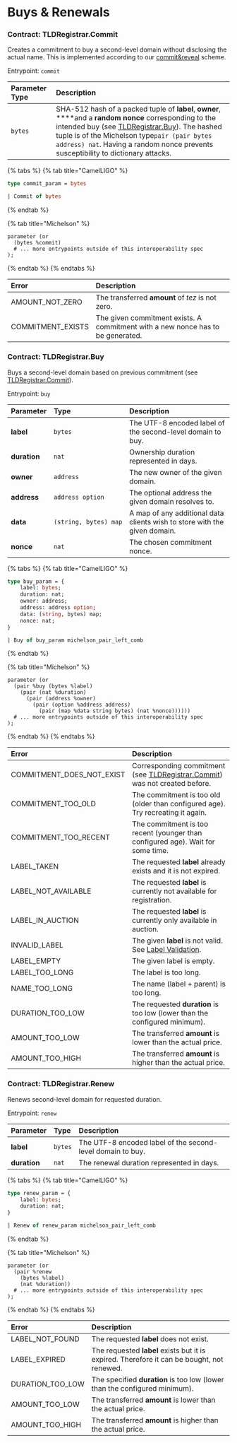 # Buys & Renewals

### Contract: TLDRegistrar.Commit

Creates a commitment to buy a second-level domain without disclosing the actual name. This is implemented according to our [commit&reveal](https://en.wikipedia.org/wiki/Commitment_scheme) scheme.

Entrypoint: `commit`

| Parameter Type | Description |
| :--- | :--- |
| `bytes` | SHA-512 hash of a packed tuple of **label**, **owner**, ****and a **random nonce** corresponding to the intended buy \(see [TLDRegistrar.Buy](buys-and-renewals.md#contract-tldregistrar-buy)\). The hashed tuple is of the Michelson type`pair (pair bytes address) nat`. Having a random nonce prevents susceptibility to dictionary attacks. |

{% tabs %}
{% tab title="CamelLIGO" %}
```ocaml
type commit_param = bytes

| Commit of bytes
```
{% endtab %}

{% tab title="Michelson" %}
```
parameter (or
  (bytes %commit)
  # ... more entrypoints outside of this interoperability spec
);
```
{% endtab %}
{% endtabs %}

| Error | Description |
| :--- | :--- |
| AMOUNT\_NOT\_ZERO | The transferred **amount** of _tez_ is not zero. |
| COMMITMENT\_EXISTS | The given commitment exists. A commitment with a new nonce has to be generated. |

### Contract: TLDRegistrar.Buy

Buys a second-level domain based on previous commitment \(see [TLDRegistrar.Commit](buys-and-renewals.md#contract-tldregistrar-commit)\).

Entrypoint: `buy`

| Parameter | Type | Description |
| :--- | :--- | :--- |
| **label** | `bytes` | The UTF-8 encoded label of the second-level domain to buy. |
| **duration** | `nat` | Ownership duration represented in days. |
| **owner** | `address` | The new owner of the given domain. |
| **address** | `address option` | The optional address the given domain resolves to. |
| **data** | `(string, bytes) map` | A map of any additional data clients wish to store with the given domain. |
| **nonce** | `nat` | The chosen commitment nonce. |

{% tabs %}
{% tab title="CamelLIGO" %}
```ocaml
type buy_param = {
    label: bytes;
    duration: nat;
    owner: address;
    address: address option;
    data: (string, bytes) map;
    nonce: nat;
}

| Buy of buy_param michelson_pair_left_comb
```
{% endtab %}

{% tab title="Michelson" %}
```
parameter (or
  (pair %buy (bytes %label)
    (pair (nat %duration)
      (pair (address %owner)
        (pair (option %address address)
          (pair (map %data string bytes) (nat %nonce))))))
  # ... more entrypoints outside of this interoperability spec
);
```
{% endtab %}
{% endtabs %}

| Error | Description |
| :--- | :--- |
| COMMITMENT\_DOES\_NOT\_EXIST | Corresponding commitment \(see [TLDRegistrar.Commit](buys-and-renewals.md#contract-tldregistrar-commit)\) was not created before. |
| COMMITMENT\_TOO\_OLD | The commitment is too old \(older than configured age\). Try recreating it again. |
| COMMITMENT\_TOO\_RECENT | The commitment is too recent \(younger than configured age\). Wait for some time. |
| LABEL\_TAKEN | The requested **label** already exists and it is not expired. |
| LABEL\_NOT\_AVAILABLE | The requested **label** is currently not available for registration. |
| LABEL\_IN\_AUCTION | The requested **label** is currently only available in auction. |
| INVALID\_LABEL | The given **label** is not valid. See [Label Validation](domain-operations.md#label-validation). |
| LABEL\_EMPTY | The given label is empty. |
| LABEL\_TOO\_LONG | The label is too long. |
| NAME\_TOO\_LONG | The name \(label + parent\) is too long. |
| DURATION\_TOO\_LOW | The requested **duration** is too low \(lower than the configured minimum\). |
| AMOUNT\_TOO\_LOW | The transferred **amount** is lower than the actual price. |
| AMOUNT\_TOO\_HIGH | The transferred **amount** is higher than the actual price. |

### Contract: TLDRegistrar.Renew

Renews second-level domain for requested duration.

Entrypoint: `renew`

| Parameter | Type | Description |
| :--- | :--- | :--- |
| **label** | `bytes` | The UTF-8 encoded label of the second-level domain to buy. |
| **duration** | `nat` | The renewal duration represented in days. |

{% tabs %}
{% tab title="CamelLIGO" %}
```ocaml
type renew_param = {
    label: bytes;
    duration: nat;
}

| Renew of renew_param michelson_pair_left_comb
```
{% endtab %}

{% tab title="Michelson" %}
```
parameter (or
  (pair %renew
    (bytes %label)
    (nat %duration))
  # ... more entrypoints outside of this interoperability spec
);
```
{% endtab %}
{% endtabs %}

| Error | Description |
| :--- | :--- |
| LABEL\_NOT\_FOUND | The requested **label** does not exist. |
| LABEL\_EXPIRED | The requested **label** exists but it is expired. Therefore it can be bought, not renewed. |
| DURATION\_TOO\_LOW | The specified **duration** is too low \(lower than the configured minimum\). |
| AMOUNT\_TOO\_LOW | The transferred **amount** is lower than the actual price. |
| AMOUNT\_TOO\_HIGH | The transferred **amount** is higher than the actual price. |

